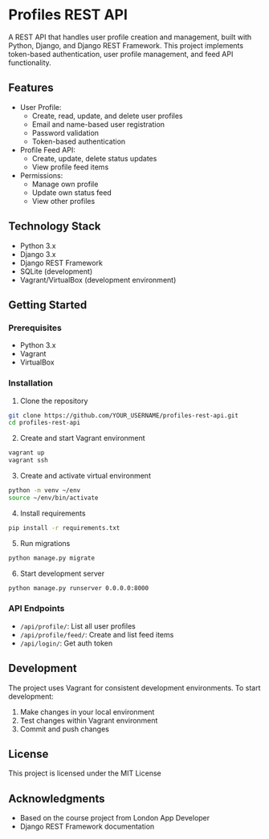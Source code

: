 # Profiles REST API

A REST API that handles user profile creation and management, built with Python, Django, and Django REST Framework. This project implements token-based authentication, user profile management, and feed API functionality.

## Features

- User Profile:
  - Create, read, update, and delete user profiles
  - Email and name-based user registration
  - Password validation
  - Token-based authentication
- Profile Feed API:
  - Create, update, delete status updates
  - View profile feed items
- Permissions:
  - Manage own profile
  - Update own status feed
  - View other profiles

## Technology Stack

- Python 3.x
- Django 3.x
- Django REST Framework
- SQLite (development)
- Vagrant/VirtualBox (development environment)

## Getting Started

### Prerequisites

- Python 3.x
- Vagrant
- VirtualBox

### Installation

1. Clone the repository
```bash
git clone https://github.com/YOUR_USERNAME/profiles-rest-api.git
cd profiles-rest-api
```

2. Create and start Vagrant environment
```bash
vagrant up
vagrant ssh
```

3. Create and activate virtual environment
```bash
python -m venv ~/env
source ~/env/bin/activate
```

4. Install requirements
```bash
pip install -r requirements.txt
```

5. Run migrations
```bash
python manage.py migrate
```

6. Start development server
```bash
python manage.py runserver 0.0.0.0:8000
```

### API Endpoints

- `/api/profile/`: List all user profiles
- `/api/profile/feed/`: Create and list feed items
- `/api/login/`: Get auth token

## Development

The project uses Vagrant for consistent development environments. To start development:

1. Make changes in your local environment
2. Test changes within Vagrant environment
3. Commit and push changes

## License

This project is licensed under the MIT License

## Acknowledgments

- Based on the course project from London App Developer
- Django REST Framework documentation
